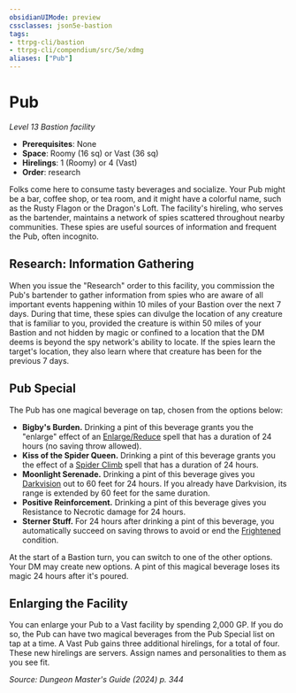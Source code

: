```yaml
---
obsidianUIMode: preview
cssclasses: json5e-bastion
tags:
- ttrpg-cli/bastion
- ttrpg-cli/compendium/src/5e/xdmg
aliases: ["Pub"]
---
```

# Pub
*Level 13 Bastion facility*  

- **Prerequisites**: None
- **Space**: Roomy (16 sq) or Vast (36 sq)
- **Hirelings**: 1 (Roomy) or 4 (Vast)
- **Order**: research

Folks come here to consume tasty beverages and socialize. Your Pub might be a bar, coffee shop, or tea room, and it might have a colorful name, such as the Rusty Flagon or the Dragon's Loft. The facility's hireling, who serves as the bartender, maintains a network of spies scattered throughout nearby communities. These spies are useful sources of information and frequent the Pub, often incognito.

## Research: Information Gathering

When you issue the "Research" order to this facility, you commission the Pub's bartender to gather information from spies who are aware of all important events happening within 10 miles of your Bastion over the next 7 days. During that time, these spies can divulge the location of any creature that is familiar to you, provided the creature is within 50 miles of your Bastion and not hidden by magic or confined to a location that the DM deems is beyond the spy network's ability to locate. If the spies learn the target's location, they also learn where that creature has been for the previous 7 days.

## Pub Special

The Pub has one magical beverage on tap, chosen from the options below:

- **Bigby's Burden.** Drinking a pint of this beverage grants you the "enlarge" effect of an [Enlarge/Reduce](3-Mechanics/CLI/spells/enlarge-reduce-xphb.md) spell that has a duration of 24 hours (no saving throw allowed).  
- **Kiss of the Spider Queen.** Drinking a pint of this beverage grants you the effect of a [Spider Climb](3-Mechanics/CLI/spells/spider-climb-xphb.md) spell that has a duration of 24 hours.  
- **Moonlight Serenade.** Drinking a pint of this beverage gives you [Darkvision](3-Mechanics/CLI/rules/senses.md#Darkvision) out to 60 feet for 24 hours. If you already have Darkvision, its range is extended by 60 feet for the same duration.  
- **Positive Reinforcement.** Drinking a pint of this beverage gives you Resistance to Necrotic damage for 24 hours.  
- **Sterner Stuff.** For 24 hours after drinking a pint of this beverage, you automatically succeed on saving throws to avoid or end the [Frightened](3-Mechanics/CLI/rules/conditions.md#Frightened) condition.  

At the start of a Bastion turn, you can switch to one of the other options. Your DM may create new options. A pint of this magical beverage loses its magic 24 hours after it's poured.

## Enlarging the Facility

You can enlarge your Pub to a Vast facility by spending 2,000 GP. If you do so, the Pub can have two magical beverages from the Pub Special list on tap at a time. A Vast Pub gains three additional hirelings, for a total of four. These new hirelings are servers. Assign names and personalities to them as you see fit.

*Source: Dungeon Master's Guide (2024) p. 344*